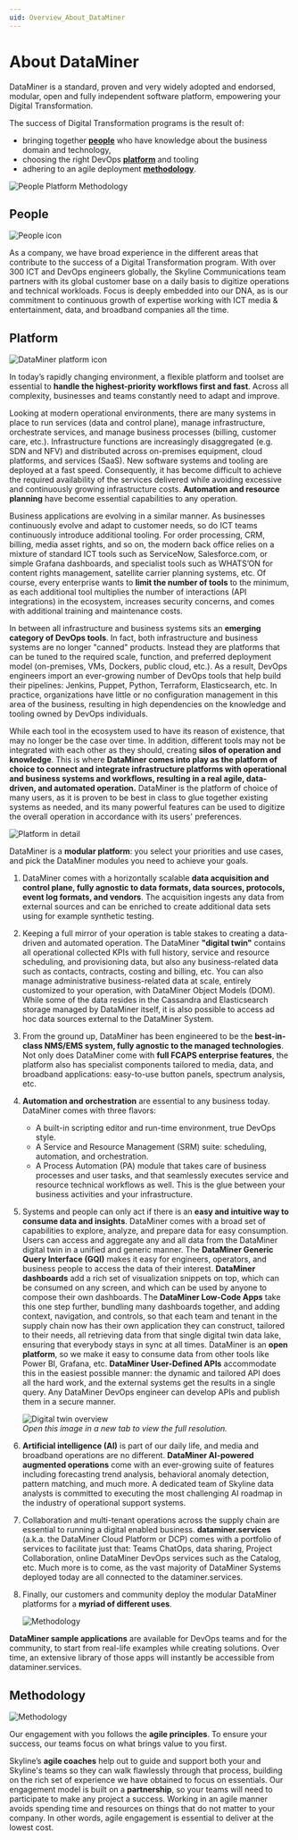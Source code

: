 ```yaml
---
uid: Overview_About_DataMiner
---
```


# About DataMiner

DataMiner is a standard, proven and very widely adopted and endorsed, modular, open and fully independent software platform, empowering your Digital Transformation.

The success of Digital Transformation programs is the result of:

- bringing together **[people](#people)** who have knowledge about the business domain and technology,
- choosing the right DevOps **[platform](#platform)** and tooling
- adhering to an agile deployment **[methodology](#methodology)**.

![People Platform Methodology](~/dataminer-overview/images/People_platform_methodology.png)

## People

![People icon](~/dataminer-overview/images/People_picto.png)

As a company, we have broad experience in the different areas that contribute to the success of a Digital Transformation program. With over 300 ICT and DevOps engineers globally, the Skyline Communications team partners with its global customer base on a daily basis to digitize operations and technical workloads. Focus is deeply embedded into our DNA, as is our commitment to continuous growth of expertise working with ICT media & entertainment, data, and broadband companies all the time.

## Platform

![DataMiner platform icon](~/dataminer-overview/images/DataMiner_picto.png)

In today’s rapidly changing environment, a flexible platform and toolset are essential to **handle the highest-priority workflows first and fast**. Across all complexity, businesses and teams constantly need to adapt and improve.

Looking at modern operational environments, there are many systems in place to run services (data and control plane), manage infrastructure, orchestrate services, and manage business processes (billing, customer care, etc.). Infrastructure functions are increasingly disaggregated (e.g. SDN and NFV) and distributed across on-premises equipment, cloud platforms, and services (SaaS). New software systems and tooling are deployed at a fast speed. Consequently, it has become difficult to achieve the required availability of the services delivered while avoiding excessive and continuously growing infrastructure costs. **Automation and resource planning** have become essential capabilities to any operation.

Business applications are evolving in a similar manner. As businesses continuously evolve and adapt to customer needs, so do ICT teams continuously introduce additional tooling. For order processing, CRM, billing, media asset rights, and so on, the modern back office relies on a mixture of standard ICT tools such as ServiceNow, Salesforce.com, or simple Grafana dashboards, and specialist tools such as WHATS’ON for content rights management, satellite carrier planning systems, etc. Of course, every enterprise wants to **limit the number of tools** to the minimum, as each additional tool multiplies the number of interactions (API integrations) in the ecosystem, increases security concerns, and comes with additional training and maintenance costs.

In between all infrastructure and business systems sits an **emerging category of DevOps tools**. In fact, both infrastructure and business systems are no longer "canned" products. Instead they are platforms that can be tuned to the required scale, function, and preferred deployment model (on-premises, VMs, Dockers, public cloud, etc.). As a result, DevOps engineers import an ever-growing number of DevOps tools that help build their pipelines: Jenkins, Puppet, Python, Terraform, Elasticsearch, etc. In practice, organizations have little or no configuration management in this area of the business, resulting in high dependencies on the knowledge and tooling owned by DevOps individuals.

While each tool in the ecosystem used to have its reason of existence, that may no longer be the case over time. In addition, different tools may not be integrated with each other as they should, creating **silos of operation and knowledge**. This is where **DataMiner comes into play as the platform of choice to connect and integrate infrastructure platforms with operational and business systems and workflows, resulting in a real agile, data-driven, and automated operation.** DataMiner is the platform of choice of many users, as it is proven to be best in class to glue together existing systems as needed, and its many powerful features can be used to digitize the overall operation in accordance with its users' preferences.

![Platform in detail](~/dataminer-overview/images/agile_datadriven_automated_operation.png)

DataMiner is a **modular platform**: you select your priorities and use cases, and pick the DataMiner modules you need to achieve your goals.

1. DataMiner comes with a horizontally scalable **data acquisition and control plane, fully agnostic to data formats, data sources, protocols, event log formats, and vendors**. The acquisition ingests any data from external sources and can be enriched to create additional data sets using for example synthetic testing.

1. Keeping a full mirror of your operation is table stakes to creating a data-driven and automated operation. The DataMiner **"digital twin"** contains all operational collected KPIs with full history, service and resource scheduling, and provisioning data, but also any business-related data such as contacts, contracts, costing and billing, etc. You can also manage administrative business-related data at scale, entirely customized to your operation, with DataMiner Object Models (DOM). While some of the data resides in the Cassandra and Elasticsearch storage managed by DataMiner itself, it is also possible to access ad hoc data sources external to the DataMiner System.

1. From the ground up, DataMiner has been engineered to be the **best-in-class NMS/EMS system, fully agnostic to the managed technologies**. Not only does DataMiner come with **full FCAPS enterprise features**, the platform also has specialist components tailored to media, data, and broadband applications: easy-to-use button panels, spectrum analysis, etc.

1. **Automation and orchestration** are essential to any business today. DataMiner comes with three flavors:

   - A built-in scripting editor and run-time environment, true DevOps style.
   - A Service and Resource Management (SRM) suite: scheduling, automation, and orchestration.
   - A Process Automation (PA) module that takes care of business processes and user tasks, and that seamlessly executes service and resource technical workflows as well. This is the glue between your business activities and your infrastructure.

1. Systems and people can only act if there is an **easy and intuitive way to consume data and insights**. DataMiner comes with a broad set of capabilities to explore, analyze, and prepare data for easy consumption. Users can access and aggregate any and all data from the DataMiner digital twin in a unified and generic manner. The **DataMiner Generic Query Interface (GQI)** makes it easy for engineers, operators, and business people to access the data of their interest. **DataMiner dashboards** add a rich set of visualization snippets on top, which can be consumed on any screen, and which can be used by anyone to compose their own dashboards. The **DataMiner Low-Code Apps** take this one step further, bundling many dashboards together, and adding context, navigation, and controls, so that each team and tenant in the supply chain now has their own application they can construct, tailored to their needs, all retrieving data from that single digital twin data lake, ensuring that everybody stays in sync at all times. DataMiner is an **open platform**, so we make it easy to consume data from other tools like Power BI, Grafana, etc. **DataMiner User-Defined APIs** accommodate this in the easiest possible manner: the dynamic and tailored API does all the hard work, and the external systems get the results in a single query. Any DataMiner DevOps engineer can develop APIs and publish them in a secure manner.

   ![Digital twin overview](~/dataminer-overview/images/DigitaL_Twin_overview.png)<br>
   *Open this image in a new tab to view the full resolution.*

1. **Artificial intelligence (AI)** is part of our daily life, and media and broadband operations are no different. **DataMiner AI-powered augmented operations** come with an ever-growing suite of features including forecasting trend analysis, behavioral anomaly detection, pattern matching, and much more. A dedicated team of Skyline data analysts is committed to executing the most challenging AI roadmap in the industry of operational support systems.

1. Collaboration and multi-tenant operations across the supply chain are essential to running a digital enabled business. **dataminer.services** (a.k.a. the DataMiner Cloud Platform or DCP) comes with a portfolio of services to facilitate just that: Teams ChatOps, data sharing, Project Collaboration, online DataMiner DevOps services such as the Catalog, etc. Much more is to come, as the vast majority of DataMiner Systems deployed today are all connected to the dataminer.services.

1. Finally, our customers and community deploy the modular DataMiner platforms for a **myriad of different uses**.

   ![Methodology](~/dataminer-overview/images/myriad_of_use_cases.png)

**DataMiner sample applications** are available for DevOps teams and for the community, to start from real-life examples while creating solutions. Over time, an extensive library of those apps will instantly be accessible from dataminer.services.

## Methodology

![Methodology](~/dataminer-overview/images/Methodology_picto.png)

Our engagement with you follows the **agile principles**. To ensure your success, our teams focus on what brings value to you first.

Skyline’s **agile coaches** help out to guide and support both your and Skyline's teams so they can walk flawlessly through that process, building on the rich set of experience we have obtained to focus on essentials. Our engagement model is built on a **partnership**, so your teams will need to participate to make any project a success. Working in an agile manner avoids spending time and resources on things that do not matter to your company. In other words, agile engagement is essential to deliver at the lowest cost.
